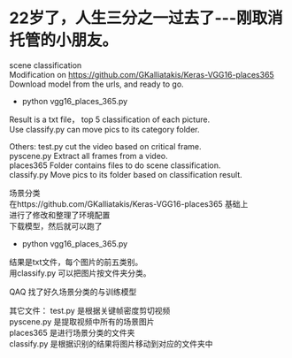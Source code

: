 # 22岁了，人生三分之一过去了---刚取消托管的小朋友。
scene classification   
Modification on https://github.com/GKalliatakis/Keras-VGG16-places365  
Download model from the urls, and ready to go.  
- python vgg16_places_365.py  

Result is a txt file， top 5 classification of each picture.  
Use classify.py can move pics to its category folder.  
  
Others:
test.py cut the video based on critical frame.  
pyscene.py Extract all frames from a video.  
places365 Folder contains files to do scene classification.  
classify.py Move pics to its folder based on classification result.  
  
    
    
  
场景分类  
在https://github.com/GKalliatakis/Keras-VGG16-places365 基础上  
进行了修改和整理了环境配置  
下载模型，然后就可以跑了   
- python vgg16_places_365.py  

结果是txt文件，每个图片的前五类别。  
用classify.py 可以把图片按文件夹分类。  
    
QAQ 找了好久场景分类的与训练模型
  
其它文件：
test.py 是根据关键帧密度剪切视频    
pyscene.py 是提取视频中所有的场景图片  
places365 是进行场景分类的文件夹  
classify.py 是根据识别的结果将图片移动到对应的文件夹中  

